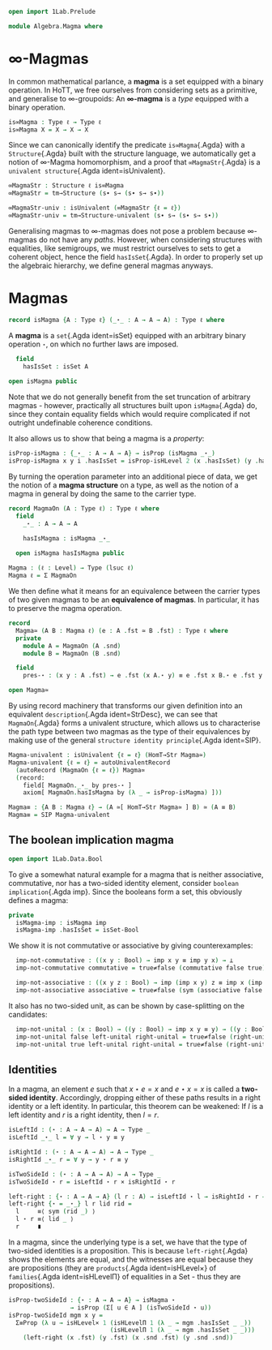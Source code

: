 
```agda
open import 1Lab.Prelude

module Algebra.Magma where
```

<!--
```agda
private variable
  ℓ ℓ₁ : Level
  A : Type ℓ
```
-->

# ∞-Magmas

In common mathematical parlance, a **magma** is a set equipped with a
binary operation. In HoTT, we free ourselves from considering sets as a
primitive, and generalise to ∞-groupoids: An **∞-magma** is a _type_
equipped with a binary operation.

```agda
is∞Magma : Type ℓ → Type ℓ
is∞Magma X = X → X → X
```

Since we can canonically identify the predicate `is∞Magma`{.Agda} with a
`Structure`{.Agda} built with the structure language, we automatically
get a notion of ∞-Magma homomorphism, and a proof that
`∞MagmaStr`{.Agda} is a `univalent structure`{.Agda ident=isUnivalent}.

```agda
∞MagmaStr : Structure ℓ is∞Magma
∞MagmaStr = tm→Structure (s∙ s→ (s∙ s→ s∙))

∞MagmaStr-univ : isUnivalent (∞MagmaStr {ℓ = ℓ})
∞MagmaStr-univ = tm→Structure-univalent (s∙ s→ (s∙ s→ s∙))
```

Generalising magmas to ∞-magmas does not pose a problem because ∞-magmas
do not have any _paths_. However, when considering structures with
equalities, like semigroups, we must restrict ourselves to sets to get a
coherent object, hence the field `hasIsSet`{.Agda}. In order to properly set up
the algebraic hierarchy, we define general magmas anyways.

# Magmas
```agda
record isMagma {A : Type ℓ} (_⋆_ : A → A → A) : Type ℓ where
```

A **magma** is a `set`{.Agda ident=isSet} equipped with an arbitrary binary operation `⋆`,
on which no further laws are imposed. 

```agda
  field
    hasIsSet : isSet A
    
open isMagma public
```
    
Note that we do not generally benefit from the set truncation of arbitrary magmas - however,
practically all structures built upon `isMagma`{.Agda} do, since they contain equality fields
which would require complicated if not outright undefinable coherence conditions.

It also allows us to show that being a magma is a _property_:

```agda
isProp-isMagma : {_⋆_ : A → A → A} → isProp (isMagma _⋆_)
isProp-isMagma x y i .hasIsSet = isProp-isHLevel 2 (x .hasIsSet) (y .hasIsSet) i
```

By turning the operation parameter into an additional piece of data, we get the notion of
a **magma structure** on a type, as well as the notion of a magma in general by doing
the same to the carrier type.

```agda
record MagmaOn (A : Type ℓ) : Type ℓ where
  field
    _⋆_ : A → A → A

    hasIsMagma : isMagma _⋆_
    
  open isMagma hasIsMagma public

Magma : (ℓ : Level) → Type (lsuc ℓ)
Magma ℓ = Σ MagmaOn
```

We then define what it means for an equivalence between the carrier types of two
given magmas to be an **equivalence of magmas**. In particular,
it has to preserve the magma operation.

```agda
record
  Magma≃ (A B : Magma ℓ) (e : A .fst ≃ B .fst) : Type ℓ where
  private
    module A = MagmaOn (A .snd)
    module B = MagmaOn (B .snd)

  field
    pres-⋆ : (x y : A .fst) → e .fst (x A.⋆ y) ≡ e .fst x B.⋆ e .fst y

open Magma≃
```

By using record machinery that transforms our given definition into an equivalent
`description`{.Agda ident=StrDesc}, we can see that `MagmaOn`{.Agda} forms a univalent structure,
which allows us to characterise the path type between two magmas as the type of their equivalences
by making use of the general `structure identity principle`{.Agda ident=SIP}.

```agda
Magma-univalent : isUnivalent {ℓ = ℓ} (HomT→Str Magma≃)
Magma-univalent {ℓ = ℓ} = autoUnivalentRecord
  (autoRecord (MagmaOn {ℓ = ℓ}) Magma≃
  (record:
    field[ MagmaOn._⋆_ by pres-⋆ ]
    axiom[ MagmaOn.hasIsMagma by (λ _ → isProp-isMagma) ]))

Magma≡ : {A B : Magma ℓ} → (A ≃[ HomT→Str Magma≃ ] B) ≃ (A ≡ B)
Magma≡ = SIP Magma-univalent
```

## The boolean implication magma

```agda
open import 1Lab.Data.Bool
```

To give a somewhat natural example for a magma that is neither associative, commutative, nor
has a two-sided identity element, consider `boolean implication`{.Agda imp}. Since the booleans
form a set, this obviously defines a magma: 

```agda
private 
  isMagma-imp : isMagma imp
  isMagma-imp .hasIsSet = isSet-Bool
```

We show it is not commutative or associative by giving counterexamples:

```agda
  imp-not-commutative : ((x y : Bool) → imp x y ≡ imp y x) → ⊥
  imp-not-commutative commutative = true≠false (commutative false true)

  imp-not-associative : ((x y z : Bool) → imp (imp x y) z ≡ imp x (imp y z)) → ⊥
  imp-not-associative associative = true≠false (sym (associative false false false))
```

It also has no two-sided unit, as can be shown by case-splitting on the candidates:

```agda
  imp-not-unital : (x : Bool) → ((y : Bool) → imp x y ≡ y) → ((y : Bool) → imp y x ≡ y) → ⊥
  imp-not-unital false left-unital right-unital = true≠false (right-unital false)
  imp-not-unital true left-unital right-unital = true≠false (right-unital false)
```

## Identities

In a magma, an element $e$ such that $x \star e = x$ and $e \star x = x$
is called a **two-sided identity**. Accordingly, dropping either of
these paths results in a right identity or a left identity. In
particular, this theorem can be weakened: If $l$ is a left identity and
$r$ is a right identity, then $l = r$.

```agda
isLeftId : (⋆ : A → A → A) → A → Type _
isLeftId _⋆_ l = ∀ y → l ⋆ y ≡ y

isRightId : (⋆ : A → A → A) → A → Type _
isRightId _⋆_ r = ∀ y → y ⋆ r ≡ y

isTwoSideId : (⋆ : A → A → A) → A → Type _
isTwoSideId ⋆ r = isLeftId ⋆ r × isRightId ⋆ r

left-right : {⋆ : A → A → A} (l r : A) → isLeftId ⋆ l → isRightId ⋆ r → l ≡ r
left-right {⋆ = _⋆_} l r lid rid =
  l     ≡⟨ sym (rid _) ⟩
  l ⋆ r ≡⟨ lid _ ⟩
  r     ∎
```

In a magma, since the underlying type is a set, we have that the
type of two-sided identities is a proposition. This is because
`left-right`{.Agda} shows the elements are equal, and the witnesses are
equal because they are propositions (they are `products`{.Agda
ident=isHLevel×} of `families`{.Agda ident=isHLevelΠ} of equalities in a
Set - thus they are propositions).

```agda
isProp-twoSideId : {⋆ : A → A → A} → isMagma ⋆
                 → isProp (Σ[ u ∈ A ] (isTwoSideId ⋆ u))
isProp-twoSideId mgm x y =
  Σ≡Prop (λ u → isHLevel× 1 (isHLevelΠ 1 (λ _ → mgm .hasIsSet _ _))
                            (isHLevelΠ 1 (λ _ → mgm .hasIsSet _ _)))
    (left-right (x .fst) (y .fst) (x .snd .fst) (y .snd .snd))
```
